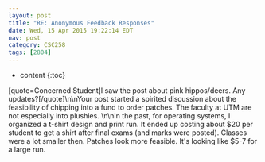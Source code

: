 ```yaml
---
layout: post
title: "RE: Anonymous Feedback Responses"
date: Wed, 15 Apr 2015 19:22:14 EDT
nav: post
category: CSC258
tags: [2804]
---
```


* content
{:toc}

[quote=Concerned Student]I saw the post about pink hippos/deers. Any updates?[/quote]\n\nYour post started a spirited discussion about the feasibility of chipping into a fund to order patches. The faculty at UTM are not especially into plushies.  \n\nIn the past, for operating systems, I organized a t-shirt design and print run. It ended up costing about $20 per student to get a shirt after final exams (and marks were posted). Classes were a lot smaller then. Patches look more feasible. It's looking like $5-7 for a large run.
<!-- more -->
<p></p>
